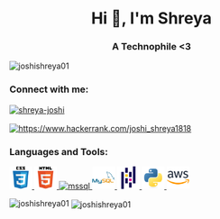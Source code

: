 
<h1 align="center">Hi 👋, I'm Shreya</h1>

<h3 align="center">A Technophile <3 </h3>
 
<p align="left"> <img src="https://komarev.com/ghpvc/?username=joshishreya01&label=Profile%20views&color=0e75b6&style=flat" alt="joshishreya01" /> </p>
 
<h3 align="left">Connect with me:</h3>

<p align="left">

<a href="https://www.linkedin.com/in/shreyajoshi01/" target="blank"><img align="center" src="https://raw.githubusercontent.com/rahuldkjain/github-profile-readme-generator/master/src/images/icons/Social/linked-in-alt.svg" alt="shreya-joshi" height="30" width="40" /></a>

<a href="https://www.hackerrank.com/profile/joshi_shreya1818" target="blank"><img align="center" src="https://raw.githubusercontent.com/rahuldkjain/github-profile-readme-generator/master/src/images/icons/Social/hackerrank.svg" alt="https://www.hackerrank.com/joshi_shreya1818" height="30" width="40" /></a>

</p>

<h3 align="left">Languages and Tools:</h3>
<p align="left">  <a href="https://www.w3schools.com/css/" target="_blank" rel="noreferrer"> <img src="https://raw.githubusercontent.com/devicons/devicon/master/icons/css3/css3-original-wordmark.svg" alt="css3" width="40" height="40"/> </a>  <a href="https://www.w3.org/html/" target="_blank" rel="noreferrer"> <img src="https://raw.githubusercontent.com/devicons/devicon/master/icons/html5/html5-original-wordmark.svg" alt="html5" width="40" height="40"/> </a> <a href="https://www.microsoft.com/en-us/sql-server" target="_blank" rel="noreferrer"> <img src="https://www.svgrepo.com/show/303229/microsoft-sql-server-logo.svg" alt="mssql" width="40" height="40"/> </a> <a href="https://www.mysql.com/" target="_blank" rel="noreferrer"> <img src="https://raw.githubusercontent.com/devicons/devicon/master/icons/mysql/mysql-original-wordmark.svg" alt="mysql" width="40" height="40"/> </a> <a href="https://pandas.pydata.org/" target="_blank" rel="noreferrer"> <img src="https://raw.githubusercontent.com/devicons/devicon/2ae2a900d2f041da66e950e4d48052658d850630/icons/pandas/pandas-original.svg" alt="pandas" width="40" height="40"/> </a>  <a href="https://www.python.org" target="_blank" rel="noreferrer"> <img src="https://raw.githubusercontent.com/devicons/devicon/master/icons/python/python-original.svg" alt="python" width="40" height="40"/> </a>  <a href="https://aws.amazon.com" target="_blank" rel="noreferrer"> <img src="https://raw.githubusercontent.com/devicons/devicon/master/icons/amazonwebservices/amazonwebservices-original-wordmark.svg" alt="aws" width="40" height="40" /> </a>
                 </p>
 
<p><img align="left" src="https://github-readme-stats.vercel.app/api/top-langs?username=joshishreya01&show_icons=true&locale=en&layout=compact" alt="joshishreya01" /></p>
 
<p>&nbsp;<img align="center" src="https://github-readme-stats.vercel.app/api?username=joshishreya01&show_icons=true&locale=en" alt="joshishreya01" /></p>
 

